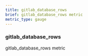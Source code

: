 ```yaml
---
title: gitlab_database_rows
brief: gitlab_database_rows metric
metric_type: gauge
---
```

### gitlab_database_rows

gitlab_database_rows metric